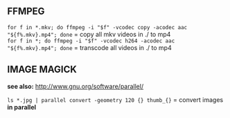 
## FFMPEG

`for f in *.mkv; do ffmpeg -i "$f" -vcodec copy -acodec aac "${f%.mkv}.mp4"; done` = copy all mkv videos in ./ to mp4  
`for f in *; do ffmpeg -i "$f" -vcodec h264 -acodec aac "${f%.mkv}.mp4"; done` = transcode all videos in ./ to mp4

## IMAGE MAGICK

**see also:** http://www.gnu.org/software/parallel/  

`ls *.jpg | parallel convert -geometry 120 {} thumb_{}` = convert images **in parallel** 
